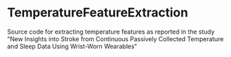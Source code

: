 # TemperatureFeatureExtraction
Source code for extracting temperature features as reported in the study "New Insights into Stroke from Continuous Passively Collected Temperature and Sleep Data Using Wrist-Worn Wearables"
